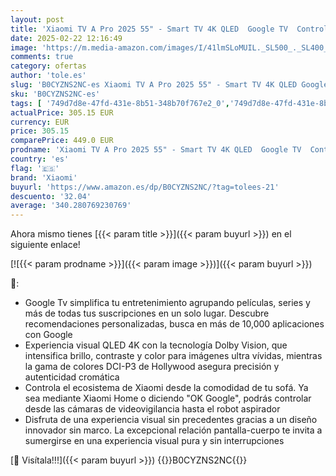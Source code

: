 ```yaml
---
layout: post
title: 'Xiaomi TV A Pro 2025 55" - Smart TV 4K QLED  Google TV  Control por Voz  Dolby Vision  Negro'
date: 2025-02-22 12:16:49
image: 'https://m.media-amazon.com/images/I/41lmSLoMUIL._SL500_._SL400_.jpg'
comments: true
category: ofertas
author: 'tole.es'
slug: 'B0CYZNS2NC-es Xiaomi TV A Pro 2025 55" - Smart TV 4K QLED Google TV...'
sku: 'B0CYZNS2NC-es'
tags: [ '749d7d8e-47fd-431e-8b51-348b70f767e2_0','749d7d8e-47fd-431e-8b51-348b70f767e2_1901','Arborist Merchandising Root','Electrónica','Self Service','Special Features Stores','TV, vídeo y home cinema','TVs 50"-59"','Televisores','smart','tv','xiaomi','🇪🇸', ]
actualPrice: 305.15 EUR
currency: EUR
price: 305.15
comparePrice: 449.0 EUR
prodname: 'Xiaomi TV A Pro 2025 55" - Smart TV 4K QLED  Google TV  Control por Voz  Dolby Vision  Negro'
country: 'es'
flag: '🇪🇸'
brand: 'Xiaomi'
buyurl: 'https://www.amazon.es/dp/B0CYZNS2NC/?tag=tolees-21'
descuento: '32.04'
average: '340.280769230769'
---
```


Ahora mismo tienes [{{< param title >}}]({{< param buyurl >}}) en el siguiente enlace!

[![{{< param prodname >}}]({{< param image >}})]({{< param buyurl >}})

🔎:

- Google Tv simplifica tu entretenimiento agrupando películas, series y más de todas tus suscripciones en un solo lugar. Descubre recomendaciones personalizadas, busca en más de 10,000 aplicaciones con Google
- Experiencia visual QLED 4K con la tecnología Dolby Vision, que intensifica brillo, contraste y color para imágenes ultra vívidas, mientras la gama de colores DCI-P3 de Hollywood asegura precisión y autenticidad cromática
- Controla el ecosistema de Xiaomi desde la comodidad de tu sofá. Ya sea mediante Xiaomi Home o diciendo "OK Google", podrás controlar desde las cámaras de videovigilancia hasta el robot aspirador
- Disfruta de una experiencia visual sin precedentes gracias a un diseño innovador sin marco. La excepcional relación pantalla-cuerpo te invita a sumergirse en una experiencia visual pura y sin interrupciones

[🛒 Visítala!!!]({{< param buyurl >}})
{{<world>}}B0CYZNS2NC{{</world>}}
